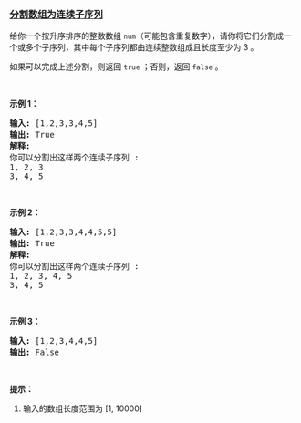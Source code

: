 ### [分割数组为连续子序列](https://leetcode-cn.com/problems/split-array-into-consecutive-subsequences)

<p>给你一个按升序排序的整数数组 <code>num</code>（可能包含重复数字），请你将它们分割成一个或多个子序列，其中每个子序列都由连续整数组成且长度至少为 3 。</p>

<p>如果可以完成上述分割，则返回 <code>true</code> ；否则，返回 <code>false</code> 。</p>

<p>&nbsp;</p>

<p><strong>示例 1：</strong></p>

<pre><strong>输入:</strong> [1,2,3,3,4,5]
<strong>输出:</strong> True
<strong>解释:</strong>
你可以分割出这样两个连续子序列 : 
1, 2, 3
3, 4, 5
</pre>

<p>&nbsp;</p>

<p><strong>示例 2：</strong></p>

<pre><strong>输入:</strong> [1,2,3,3,4,4,5,5]
<strong>输出:</strong> True
<strong>解释:</strong>
你可以分割出这样两个连续子序列 : 
1, 2, 3, 4, 5
3, 4, 5
</pre>

<p>&nbsp;</p>

<p><strong>示例 3：</strong></p>

<pre><strong>输入:</strong> [1,2,3,4,4,5]
<strong>输出:</strong> False
</pre>

<p>&nbsp;</p>

<p><strong>提示：</strong></p>

<ol>
	<li>输入的数组长度范围为 [1, 10000]</li>
</ol>

<p>&nbsp;</p>
